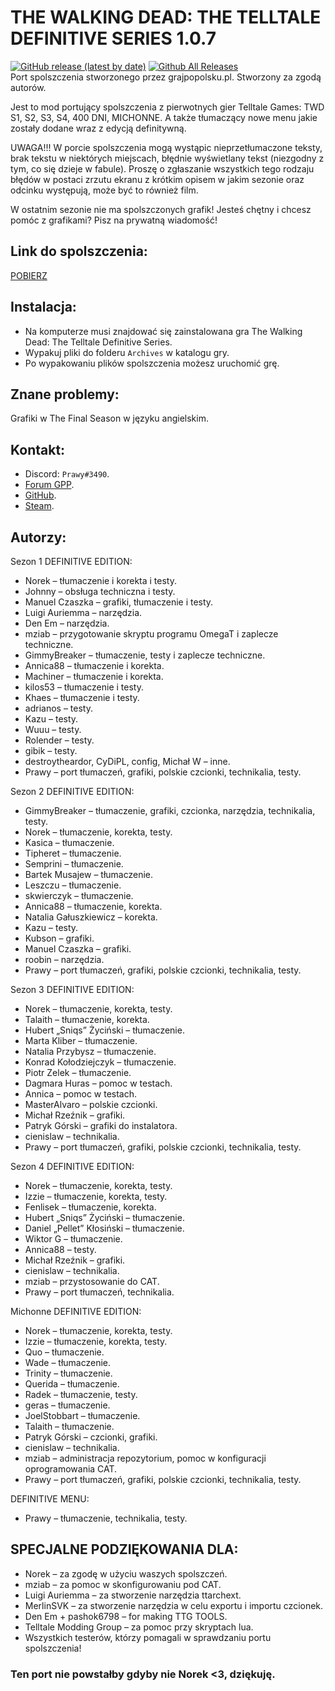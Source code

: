 # THE WALKING DEAD: THE TELLTALE DEFINITIVE SERIES 1.0.7

[![GitHub release (latest by date)](https://img.shields.io/github/v/release/PrawyCod1/The-Walking-Dead-Definitive-Series-Port-Spolszczenia?display_name=tag&label=Wersja)](<[https://github.com/Telltale-Modding-Group/TelltaleModLauncher/releases](https://github.com/PrawyCoD1/The-Walking-Dead-Definitive-Series-Port-Spolszczenia/releases)>)
[![Github All Releases](https://img.shields.io/github/downloads/PrawyCod1/The-Walking-Dead-Definitive-Series-Port-Spolszczenia/total?color=green&label=pobrania)](https://github.com/PrawyCoD1/The-Walking-Dead-Definitive-Series-Port-Spolszczenia/releases)  
Port spolszczenia stworzonego przez grajpopolsku.pl. Stworzony za zgodą autorów.

Jest to mod portujący spolszczenia z pierwotnych gier Telltale Games: TWD S1, S2, S3, S4, 400 DNI, MICHONNE. A także tłumaczący nowe menu jakie zostały dodane wraz z edycją definitywną.

UWAGA!!!
W porcie spolszczenia mogą wystąpic nieprzetłumaczone teksty, brak tekstu w niektórych miejscach, błędnie wyświetlany tekst (niezgodny z tym, co się dzieje w fabule). Proszę o zgłaszanie wszystkich tego rodzaju błędów w postaci zrzutu ekranu z krótkim opisem w jakim sezonie oraz odcinku występują, może być to również film.

W ostatnim sezonie nie ma spolszczonych grafik! Jesteś chętny i chcesz pomóc z grafikami? Pisz na prywatną wiadomość!

## Link do spolszczenia:

<a href="https://github.com/PrawyCoD1/The-Walking-Dead-Definitive-Series-Port-Spolszczenia/releases/download/v1.0.5/TWD.TTDS.-.Port.Spolszczenia.od.GPP.zip" rel="nofollow">POBIERZ</a>

## Instalacja:

- Na komputerze musi znajdować się zainstalowana gra The Walking Dead: The Telltale Definitive Series.
- Wypakuj pliki do folderu `Archives` w katalogu gry.
- Po wypakowaniu plików spolszczenia możesz uruchomić grę.

## Znane problemy:
Grafiki w The Final Season w języku angielskim.

## Kontakt:

- Discord: `Prawy#3490`.
- <a href="https://grajpopolsku.pl/forum/memberlist.php?mode=viewprofile&u=14594" rel="nofollow">Forum GPP</a>.
- <a href="https://github.com/PrawyCoD1/" rel="nofollow">GitHub</a>.
- <a href="https://steamcommunity.com/profiles/76561198055615111" rel="nofollow">Steam</a>.

## Autorzy:

Sezon 1 DEFINITIVE EDITION:

- Norek – tłumaczenie i korekta i testy.
- Johnny – obsługa techniczna i testy.
- Manuel Czaszka – grafiki, tłumaczenie i testy.
- Luigi Auriemma – narzędzia.
- Den Em – narzędzia.
- mziab – przygotowanie skryptu programu OmegaT i zaplecze techniczne.
- GimmyBreaker – tłumaczenie, testy i zaplecze techniczne.
- Annica88 – tłumaczenie i korekta.
- Machiner – tłumaczenie i korekta.
- kilos53 – tłumaczenie i testy.
- Khaes – tłumaczenie i testy.
- adrianos – testy.
- Kazu – testy.
- Wuuu – testy.
- Rolender – testy.
- gibik – testy.
- destroytheardor, CyDiPL, config, Michał W – inne.
- Prawy – port tłumaczeń, grafiki, polskie czcionki, technikalia, testy.

Sezon 2 DEFINITIVE EDITION:

- GimmyBreaker – tłumaczenie, grafiki, czcionka, narzędzia, technikalia, testy.
- Norek – tłumaczenie, korekta, testy.
- Kasica – tłumaczenie.
- Tipheret – tłumaczenie.
- Semprini – tłumaczenie.
- Bartek Musajew – tłumaczenie.
- Leszczu – tłumaczenie.
- skwierczyk – tłumaczenie.
- Annica88 – tłumaczenie, korekta.
- Natalia Gałuszkiewicz – korekta.
- Kazu – testy.
- Kubson – grafiki.
- Manuel Czaszka – grafiki.
- roobin – narzędzia.
- Prawy – port tłumaczeń, grafiki, polskie czcionki, technikalia, testy.

Sezon 3 DEFINITIVE EDITION:

- Norek – tłumaczenie, korekta, testy.
- Talaith – tłumaczenie, korekta.
- Hubert „Sniqs” Życiński – tłumaczenie.
- Marta Kliber – tłumaczenie.
- Natalia Przybysz – tłumaczenie.
- Konrad Kołodziejczyk – tłumaczenie.
- Piotr Zelek – tłumaczenie.
- Dagmara Huras – pomoc w testach.
- Annica – pomoc w testach.
- MasterAlvaro – polskie czcionki.
- Michał Rzeźnik – grafiki.
- Patryk Górski – grafiki do instalatora.
- cienislaw – technikalia.
- Prawy – port tłumaczeń, grafiki, polskie czcionki, technikalia, testy.

Sezon 4 DEFINITIVE EDITION:

- Norek – tłumaczenie, korekta, testy.
- Izzie – tłumaczenie, korekta, testy.
- Fenlisek – tłumaczenie, korekta.
- Hubert „Sniqs” Życiński – tłumaczenie.
- Daniel „Pellet” Kłosiński – tłumaczenie.
- Wiktor G – tłumaczenie.
- Annica88 – testy.
- Michał Rzeźnik – grafiki.
- cienislaw – technikalia.
- mziab – przystosowanie do CAT.
- Prawy – port tłumaczeń, technikalia.

Michonne DEFINITIVE EDITION:

- Norek – tłumaczenie, korekta, testy.
- Izzie – tłumaczenie, korekta, testy.
- Quo – tłumaczenie.
- Wade – tłumaczenie.
- Trinity – tłumaczenie.
- Querida – tłumaczenie.
- Radek – tłumaczenie, testy.
- geras – tłumaczenie.
- JoelStobbart – tłumaczenie.
- Talaith – tłumaczenie.
- Patryk Górski – czcionki, grafiki.
- cienislaw – technikalia.
- mziab – administracja repozytorium, pomoc w konfiguracji oprogramowania CAT.
- Prawy – port tłumaczeń, grafiki, polskie czcionki, technikalia, testy.

DEFINITIVE MENU:

- Prawy – tłumaczenie, technikalia, testy.

## SPECJALNE PODZIĘKOWANIA DLA:

- Norek – za zgodę w użyciu waszych spolszczeń.
- mziab – za pomoc w skonfigurowaniu pod CAT.
- Luigi Auriemma – za stworzenie narzędzia ttarchext.
- MerlinSVK – za stworzenie narzędzia w celu exportu i importu czcionek.
- Den Em + pashok6798 – for making TTG TOOLS.
- Telltale Modding Group – za pomoc przy skryptach lua.
- Wszystkich testerów, którzy pomagali w sprawdzaniu portu spolszczenia!

### Ten port nie powstałby gdyby nie Norek <3, dziękuję.
